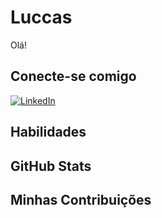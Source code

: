 # Luccas
Olá!

## Conecte-se comigo
[![LinkedIn](https://img.shields.io/badge/LinkedIn-0077B5?style=for-the-badge&logo=linkedin&logoColor=white)](https://www.linkedin.com/in/SEUUSERNAME/)




## Habilidades

## GitHub Stats

## Minhas Contribuições

